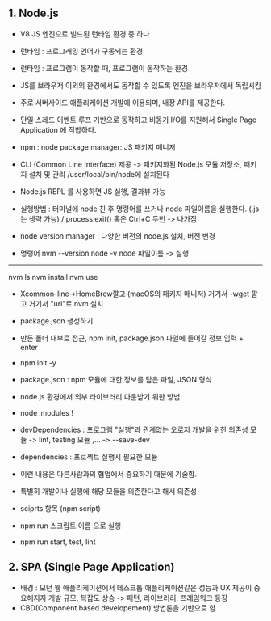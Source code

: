 ## 1. Node.js
* V8 JS 엔진으로 빌드된 런타임 환경 중 하나
* 런타임 : 프로그래밍 언어가 구동되는 환경
* 런타임 : 프로그램이 동작할 때, 프로그램이 동작하는 환경
* JS를 브라우저 이외의 환경에서도 동작할 수 있도록 엔진을 브라우저에서 독립시킴
* 주로 서버사이드 애플리케이션 개발에 이용되며, 내장 API를 제공한다.
* 단일 스레드 이벤트 루프 기반으로 동작하고 비동기 I/O를 지원해서 Single Page Application 에 적합하다.

* npm : node package manager: JS 패키지 매니저
* CLI (Common Line Interface) 제공 -> 패키지화된 Node.js 모듈 저장소, 패키지 설치 및 관리
/user/local/bin/node에 설치된다

* Node.js REPL 를 사용하면 JS 실행, 결과뷰 가능
* 실행방법 : 터미널에 node 친 후 명령어를 쓰거나 node 파일이름을 실행한다. (.js는 생략 가능) / process.exit() 혹은 Ctrl+C 두번 -> 나가짐
* node version manager : 다양한 버전의 node.js 설치, 버전 변경
* 명령어
nvm --version
node -v
node 파일이름 -> 실행
---------
nvm ls
nvm install
nvm use


* Xcommon-line->HomeBrew깔고 (macOS의 패키지 매니저) 거기서 -wget 깔고 거기서 "url"로 nvm 설치


* package.json 생성하기
* 만든 폴더 내부로 접근, npm init, package.json 파일에 들어갈 정보 입력 + enter
* npm init -y

* package.json : npm 모듈에 대한 정보를 담은 파일, JSON 형식
* node.js 환경에서 외부 라이브러리 다운받기 위한 방법
* node_modules !
* devDependencies : 프로그램 "실행"과 관계없는 오로지 개발을 위한 의존성 모듈 -> lint, testing 모듈 ,... -> --save-dev
* dependencies : 프로젝트 실행시 필요한 모듈
* 이런 내용은 다른사람과의 협업에서 중요하기 때문에 기술함.
* 특별히 개발이나 실행에 해당 모듈을 의존한다고 해서 의존성

* sciprts 항목 (npm script)
* npm run 스크립트 이름 으로 실행
* npm run start, test, lint

## 2. SPA (Single Page Application)
* 배경 : 모던 웹 애플리케이션에서 데스크톱 애플리케이션같은 성능과 UX 제공이 중요해지자 개발 규모, 복잡도 상승 -> 패턴, 라이브러리, 프레임워크 등장
* CBD(Component based developement) 방법론을 기반으로 함
